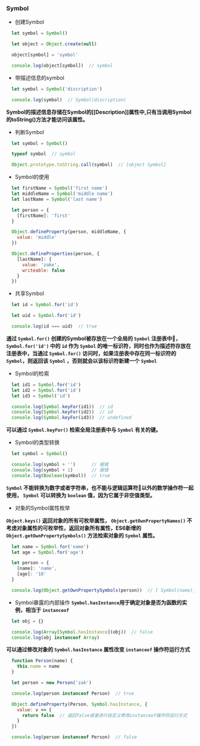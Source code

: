 ### Symbol
- 创建Symbol
```js
  let symbol = Symbol()

  let object = Object.create(null)

  object[symbol] = 'symbol'

  console.log(object[symbol])  // symbol
```

- 带描述信息的symbol
```js
  let symbol = Symbol('discription')

  console.log(symbol)  // Symbol(discription)
```

**Symbol的描述信息存储在Symbol的\[[Description]]属性中,只有当调用Symbol的toString()方法才能访问该属性。**

- 判断Symbol
```js
  let symbol = Symbol()

  typeof symbol  // symbol

  Object.prototype.toString.call(symbol)  // [object Symbol]
```

- Symbol的使用
```js
  let firstName = Symbol('first name')
  let middleName = Symbol('middle name')
  let lastName = Symbol('last name')

  let person = {
    [firstName]: 'first'
  }

  Object.defineProperty(person, middleName, {
    value: 'middle'
  })

  Object.defineProperties(person, {
    [lastName]: {
      value: 'zake',
      writeable: false
    }
  })
```

- 共享Symbol
```js
  let id = Symbol.for('id')

  let uid = Symbol.for('id')

  console.log(id === uid)  // true
```

**通过 `Symbol.for()` 创建的Symbol被存放在一个全局的 `Symbol` 注册表中，`Symbol.for('id')` 中的 `id` 作为 `Symbol` 的唯一标识符，同时也作为描述符存放在注册表中，当通过 `Symbol.for()` 访问时，如果注册表中存在同一标识符的 `Symbol`，则返回该 `Symbol` ，否则就会以该标识符新建一个 `Symbol`**

- Symbol的检索
```js
  let id1 = Symbol.for('id')
  let id2 = Symbol.for('id')
  let id3 = Symbol('id')

  console.log(Symbol.keyFor(id1))  // id
  console.log(Symbol.keyFor(id2))  // id
  console.log(Symbol.keyFor(id3))  // undefined
```
**可以通过 `Symbol.keyFor()` 检索全局注册表中与 `Symbol` 有关的键。**

- Symbol的类型转换
```js
  let symbol = Symbol()

  console.log(symbol + '')      // 报错
  console.log(symbol + 1)       // 报错
  console.log(Boolean(symbol))  // true
```

**`Symbol` 不能转换为数字或者字符串，也不能与逻辑运算符以外的数学操作符一起使用， `Symbol` 可以转换为 `boolean` 值，因为它属于非空值类型。**

- 对象的Symbol属性枚举

**`Object.keys()` 返回对象的所有可枚举属性， `Object.getOwnPropertyNames()` 不考虑对象属性的可枚举性，返回对象所有属性，ES6新增的 `Object.getOwnPropertySymbols()` 方法检索对象的 `Symbol` 属性。**

```js
  let name = Symbol.for('name')
  let age = Symbol.for('age')

  let person = {
    [name]: 'name',
    [age]: '18'
  }

  console.log(Object.getOwnPropertySymbols(person))  // [ Symbol(name), Symbol(age) ]
```

- Symbol暴露的内部操作
**`Symbol.hasInstance`用于确定对象是否为函数的实例，相当于 `instanceof`**

```js
  let obj = {}

  console.log(Array[Symbol.hasInstance](obj))  // false
  console.log(obj instanceof Array)
```

**可以通过修改对象的 `Symbol.hasInstance` 属性改变 `instanceof` 操作符运行方式**

```js
  function Person(name) {
    this.name = name
  }

  let person = new Person('zak')

  console.log(person instanceof Person)  // true

  Object.defineProperty(Person, Symbol.hasInstance, {
    value: v => {
      return false  // 返回false或者进行自定义修改instanceof操作符运行方式
    }
  })

  console.log(person instanceof Person)  // false
```